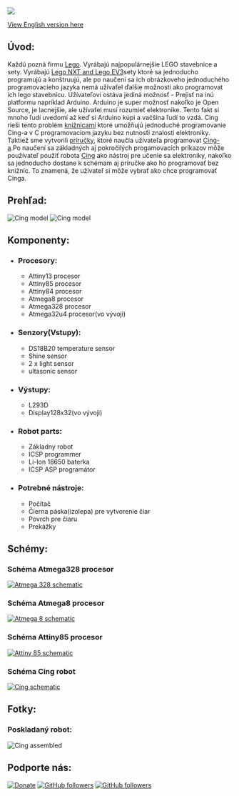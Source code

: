 <img src="Pictures/logo%20Cing.png">

[View English version here](README.md)

## Úvod:

Každú pozná firmu [Lego](https://www.lego.com/en-us/). Vyrábajú najpopulárnejšie LEGO stavebnice a sety. Vyrábajú <a href="https://www.lego.com/en-us/mindstorms">Lego NXT and Lego EV3</a>sety ktoré sa jednoducho programujú a konštruujú, ale po naučení sa ich obrázkoveho jednoduchého programovacieho jazyka nemá užívaťel ďalšie možnosti ako programovat ich lego stavebnicu. Užívateľovi ostáva jediná možnosť - Prejisť na inú platformu napríklad Arduino. Arduino je super možnosť nakoľko je Open Source, je lacnejšie, ale užívaťel musí rozumieť elektronike. Tento fakt si mnoho ľudí uvedomí až keď si Arduino kúpi a vačšina ľudí to vzdá.
Cing rieši tento problém <a href="https://github.com/Galeje/Cing/tree/master/libraries" target= "_blank">knižnicami</a> ktoré umožňujú jednoduché programovanie Cing-a v C programovaciom jazyku bez nutnosťi znalosti elektroniky. Taktiež sme vytvorili <a href="https://github.com/Galeje/Cing/blob/master/CINGtlac.pdf">príručky</a>, ktoré naučia užívateľa programovat <a href="https://github.com/Galeje/Cing" target= "_blank">Cing-a</a>.Po naučení sa základných aj pokročilých progamovacích príkazov môže používateľ použiť robota <a href="https://github.com/Galeje/Cing" target= "_blank">Cing</a> ako nástroj pre učenie sa elektroniky, nakoľko sa jednoducho dostane k schémam aj príručke ako ho programovať bez knižníc. To znamená, že užívateľ si môže vybrať ako chce programovať Cinga.
## Prehľad:
<img src="Pictures/Cing_digitalmodel1.png" alt="Cing model">
<img src="Pictures/Cing_digitalmodel2.png" alt="Cing model">

## Komponenty:
 - ### Procesory:
   - Attiny13 procesor
   - Attiny85 procesor
   - Attiny84 procesor
   - Atmega8 procesor
   - Atmega328 procesor
   - Atmega32u4 procesor(vo vývoji)
 - ### Senzory(Vstupy):
   - DS18B20 temperature sensor
   - Shine sensor
   - 2 x light sensor
   - ultasonic sensor
 - ### Výstupy:
   - L293D
   - Display128x32(vo vývoji)
 - ### Robot parts:
   - Základny robot
   - ICSP programmer
   - Li-Ion 18650 baterka
   - ICSP ASP programátor
 - ### Potrebné nástroje:
   - Počítač
   - Čierna páska(izolepa) pre vytvorenie čiar
   - Povrch pre čiaru
   - Prekážky

## Schémy:
### Schéma Atmega328 procesor
<a href="https://github.com/Galeje/Cing/tree/master/Schematic"><img src="Pictures/Atmega328_Procesor.png" alt="Atmega 328 schematic"></a>
### Schéma Atmega8 procesor
<a href="https://github.com/Galeje/Cing/tree/master/Schematic"><img src="Pictures/Atmega328_Procesor.png" alt="Atmega 8 schematic"></a>
### Schéma Attiny85 procesor
<a href="https://github.com/Galeje/Cing/tree/master/Schematic"><img src="Pictures/Attiny85_Procesor.png" alt="Attiny 85 schematic"></a>
### Schéma Cing robot
<a href="https://github.com/Galeje/Cing/tree/master/Schematic"><img src="Pictures/Cing_Schematic.png" alt="Cing schematic"></a>

## Fotky:
### Poskladaný robot:
<img src="Pictures/Assembled_Cing.jpg" alt="Cing assembled">

## Podporte nás:
[![Donate](https://img.shields.io/badge/paypal-donate-yellow.svg)](https://www.paypal.me/StanislavJochman)
[![GitHub followers](https://img.shields.io/github/followers/espadrine.svg?style=social&label=Follow)](https://github.com/StanislavJochman/ATTEMP)
[![GitHub followers](https://img.shields.io/github/followers/espadrine.svg?style=social&label=Follow)](https://github.com/Galeje/Cing)
